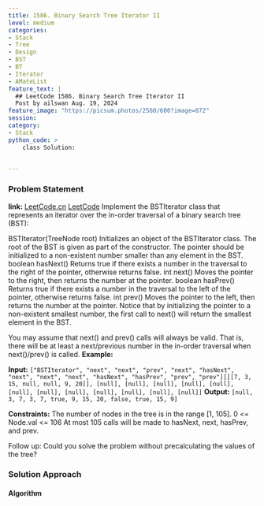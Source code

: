 ```yaml
---
title: 1586. Binary Search Tree Iterator II
level: medium
categories:
- Stack
- Tree
- Design
- BST
- BT
- Iterator
- AMateList
feature_text: |
  ## LeetCode 1586. Binary Search Tree Iterator II
  Post by ailswan Aug. 19, 2024
feature_image: "https://picsum.photos/2560/600?image=872"
session: 
category:
- Stack
python_code: >
    class Solution:
   

---
```


### Problem Statement
**link:**
[LeetCode.cn](https://leetcode.cn/problems/binary-search-tree-iterator-ii/)
[LeetCode](https://leetcode.com/problems/binary-search-tree-iterator-ii/)
Implement the BSTIterator class that represents an iterator over the in-order traversal of a binary search tree (BST):

BSTIterator(TreeNode root) Initializes an object of the BSTIterator class. The root of the BST is given as part of the constructor. The pointer should be initialized to a non-existent number smaller than any element in the BST.
boolean hasNext() Returns true if there exists a number in the traversal to the right of the pointer, otherwise returns false.
int next() Moves the pointer to the right, then returns the number at the pointer.
boolean hasPrev() Returns true if there exists a number in the traversal to the left of the pointer, otherwise returns false.
int prev() Moves the pointer to the left, then returns the number at the pointer.
Notice that by initializing the pointer to a non-existent smallest number, the first call to next() will return the smallest element in the BST.

You may assume that next() and prev() calls will always be valid. That is, there will be at least a next/previous number in the in-order traversal when next()/prev() is called.
**Example:**

**Input:** `["BSTIterator", "next", "next", "prev", "next", "hasNext", "next", "next", "next", "hasNext", "hasPrev", "prev", "prev"][[[7, 3, 15, null, null, 9, 20]], [null], [null], [null], [null], [null], [null], [null], [null], [null], [null], [null], [null]]`
**Output:** `[null, 3, 7, 3, 7, true, 9, 15, 20, false, true, 15, 9]`

**Constraints:**
The number of nodes in the tree is in the range [1, 105].
0 <= Node.val <= 106
At most 105 calls will be made to hasNext, next, hasPrev, and prev.
 

Follow up: Could you solve the problem without precalculating the values of the tree?

### Solution Approach
 
#### Algorithm
 